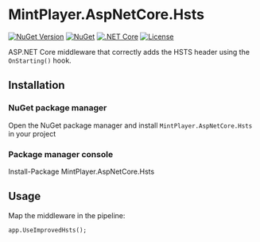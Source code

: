 # MintPlayer.AspNetCore.Hsts
[![NuGet Version](https://img.shields.io/nuget/v/MintPlayer.AspNetCore.Hsts.svg?style=flat)](https://www.nuget.org/packages/MintPlayer.AspNetCore.Hsts)
[![NuGet](https://img.shields.io/nuget/dt/MintPlayer.AspNetCore.Hsts.svg?style=flat)](https://www.nuget.org/packages/MintPlayer.AspNetCore.Hsts)
[![.NET Core](https://github.com/MintPlayer/MintPlayer.AspNetCore.Hsts/actions/workflows/publish-master.yml/badge.svg)](https://github.com/MintPlayer/MintPlayer.AspNetCore.Hsts/actions/workflows/publish-master.yml)
[![License](https://img.shields.io/badge/License-Apache%202.0-green.svg)](https://opensource.org/licenses/Apache-2.0)

ASP.NET Core middleware that correctly adds the HSTS header using the `OnStarting()` hook.

## Installation
### NuGet package manager
Open the NuGet package manager and install `MintPlayer.AspNetCore.Hsts` in your project
### Package manager console
Install-Package MintPlayer.AspNetCore.Hsts

## Usage

Map the middleware in the pipeline:

	app.UseImprovedHsts();
